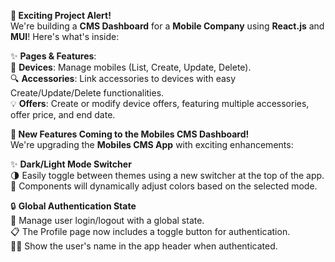 **🚀 Exciting Project Alert!**  
We're building a **CMS Dashboard** for a **Mobile Company** using **React.js** and **MUI**! Here's what's inside:  

✨ **Pages & Features**:  
📱 **Devices**: Manage mobiles (List, Create, Update, Delete).  
🔍 **Accessories**: Link accessories to devices with easy Create/Update/Delete functionalities.  
💡 **Offers**: Create or modify device offers, featuring multiple accessories, offer price, and end date.  

**🚀 New Features Coming to the Mobiles CMS Dashboard!**  
We're upgrading the **Mobiles CMS App** with exciting enhancements:  

✨ **Dark/Light Mode Switcher**  
🌗 Easily toggle between themes using a new switcher at the top of the app.  
🎨 Components will dynamically adjust colors based on the selected mode.  

🔒 **Global Authentication State**  
👤 Manage user login/logout with a global state.  
📋 The Profile page now includes a toggle button for authentication.  
🧑‍💻 Show the user's name in the app header when authenticated.  

